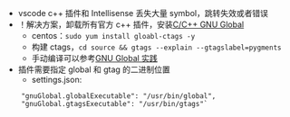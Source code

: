 *  vscode c++ 插件和 Intellisense 丢失大量 symbol，跳转失效或者错误
* ！解决方案，卸载所有官方 c++ 插件，安装[C/C++ GNU Global](https://marketplace.visualstudio.com/items?itemName=jaycetyle.vscode-gnu-global)
	*  centos：`sudo yum install gloabl-ctags -y`
	*  构建 ctags，`cd source && gtags --explain --gtagslabel=pygments`
	*  手动编译可以参考[GNU Global 实践](https://phenix3443.github.io/notebook/emacs/modes/gnu-global.html)
*  插件需要指定 global 和 gtag 的二进制位置
	*  settings.json: 
````
    "gnuGlobal.globalExecutable": "/usr/bin/global",
    "gnuGlobal.gtagsExecutable": "/usr/bin/gtags"`
````
